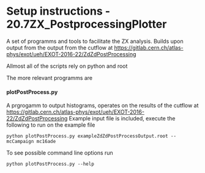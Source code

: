 # Setup instructions - 20.7ZX_PostprocessingPlotter

A set of programms and tools to facilitate the ZX analysis. Builds upon output from the output from the cutflow at https://gitlab.cern.ch/atlas-phys/exot/ueh/EXOT-2016-22/ZdZdPostProcessing

Allmost all of the scripts rely on python and root

The more relevant programms are

#### plotPostProcess.py
A prgrogamm to output histograms, operates on the results of the cutflow at https://gitlab.cern.ch/atlas-phys/exot/ueh/EXOT-2016-22/ZdZdPostProcessing
Example input file is included, execute the following to run on the example file
```
python plotPostProcess.py exampleZdZdPostProcessOutput.root --mcCampaign mc16ade
```

To see possible command line options run
```
python plotPostProcess.py --help

```

